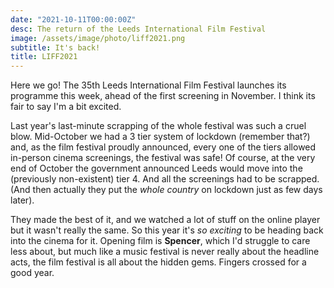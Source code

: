 ```yaml
---
date: "2021-10-11T00:00:00Z"
desc: The return of the Leeds International Film Festival
image: /assets/image/photo/liff2021.png
subtitle: It's back!
title: LIFF2021
---
```


Here we go! The 35th Leeds International Film Festival launches its programme this week, ahead of the first screening in November. I think its fair to say I'm a bit excited. 

Last year's last-minute scrapping of the whole festival was such a cruel blow. Mid-October we had a 3 tier system of lockdown (remember that?) and, as the film festival proudly announced, every one of the tiers allowed in-person cinema screenings, the festival was safe! Of course, at the very end of October the government announced Leeds would move into the (previously non-existent) tier 4. And all the screenings had to be scrapped. (And then actually they put the _whole country_ on lockdown just as few days later).

They made the best of it, and we watched a lot of stuff on the online player but it wasn't really the same. So this year it's _so exciting_ to be heading back into the cinema for it. Opening film is **Spencer**, which I'd struggle to care less about, but much like a music festival is never really about the headline acts, the film festival is all about the hidden gems. Fingers crossed for a good year.
